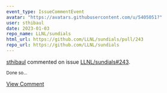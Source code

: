 ```yaml
---
event_type: IssueCommentEvent
avatar: "https://avatars.githubusercontent.com/u/5405051?"
user: sthibaul
date: 2023-01-03
repo_name: LLNL/sundials
html_url: https://github.com/LLNL/sundials/pull/243
repo_url: https://github.com/LLNL/sundials
---
```


<a href='https://github.com/sthibaul' target='_blank'>sthibaul</a> commented on issue <a href='https://github.com/LLNL/sundials/pull/243' target='_blank'>LLNL/sundials#243</a>.

<small>Done so...</small>

<a href='https://github.com/LLNL/sundials/pull/243' target='_blank'>View Comment</a>